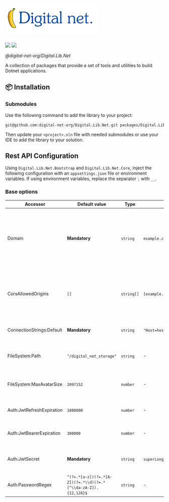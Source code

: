 <h1>
    <img width="300" src="https://raw.githubusercontent.com/digital-net-org/.github/refs/heads/master/assets/logo_v2025.svg">
</h1>
<div justify="center">
    <a href="https://dotnet.microsoft.com/en-us/languages/csharp"><img src="https://img.shields.io/badge/C%23-blue.svg?color=622075"></a>
    <a href="https://learn.microsoft.com/en-us/dotnet/core/whats-new/dotnet-9/overview?WT.mc_id=dotnet-35129-website"><img src="https://img.shields.io/badge/Dotnet-blue.svg?color=4f2bce"></a>
</div>

_@digital-net-org/Digital.Lib.Net_

A collection of packages that provide a set of tools and utilities to build Dotnet applications.

## :package: Installation

### Submodules

Use the following command to add the library to your project:
```bash
git@github.com:digital-net-org/Digital.Lib.Net.git packages/Digital.Lib
```

Then update your `<project>.sln` file with needed submodules or use your IDE to add the library to your solution.

## Rest API Configuration
Using `Digital.Lib.Net.Bootstrap` and `Digital.Lib.Net.Core`, inject the following configuration with an 
`appsettings.json` file or environment variables. If using environment variables, replace the separator `:` with `__`. 

### Base options
| Accessor                  | Default value                                                  | Type       | Example                                                       | Description                                                                                                                                                  |
|---------------------------|----------------------------------------------------------------|------------|---------------------------------------------------------------|--------------------------------------------------------------------------------------------------------------------------------------------------------------|
| Domain                    | **Mandatory**                                                  | `string`   | `example.com`                                                 | Describes your application domain. Used to **prefix Cookies**, setup JWT **Audience/Issuer** and all subdomains will be added the allowed **CORS policies**. |
| CorsAllowedOrigins        | `[]`                                                           | `string[]` | `[example.com]`                                               | All entries will be added the allowed **CORS policies** _(be aware that Domain is automatically added to allowed origins)_.                                  |
| ConnectionStrings:Default | **Mandatory**                                                  | `string`   | `"Host=host;Port=5432;Database=db;Username=usr;Password=psw"` | **Postgres** Database connection string.                                                                                                                     |
| FileSystem:Path           | `"/digital_net_storage"`                                       | `string`   | -                                                             | Path to folder where the application will save uploaded files.                                                                                               |
| FileSystem:MaxAvatarSize  | `2097152`                                                      | `number`   | -                                                             | Max size for stored user avatar expressed in bytes.                                                                                                          |
| Auth:JwtRefreshExpiration | `1800000`                                                      | `number`   | -                                                             | Refresh token expiration expressed in milliseconds                                                                                                           |
| Auth:JwtBearerExpiration  | `300000`                                                       | `number`   | -                                                             | Bearer token expiration expressed in milliseconds                                                                                                            |
| Auth:JwtSecret            | **Mandatory**                                                  | `string`   | `superLongSecretThatNeedsToBeSuperLongAndSecure`              | Secret for Jwt configuration, must be a least 46 characters long.                                                                                            |
| Auth:PasswordRegex        | `^(?=.*[a-z])(?=.*[A-Z])(?=.*\\d)(?=.*[^\\da-zA-Z]).{12,128}$` | `string`   | -                                                             | Regex that enforce password policy.                                                                                                                          |